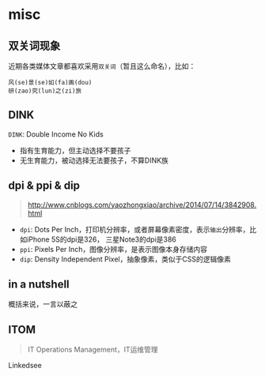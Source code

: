 # misc

## 双关词现象

近期各类媒体文章都喜欢采用`双关词`（暂且这么命名），比如：

    风(se)景(se)如(fa)画(dou)
    研(zao)究(lun)之(zi)旅



## DINK

`DINK`: Double Income No Kids
* 指有生育能力，但主动选择不要孩子
* 无生育能力，被动选择无法要孩子，不算DINK族

## dpi & ppi & dip

> <http://www.cnblogs.com/yaozhongxiao/archive/2014/07/14/3842908.html>

* `dpi`: Dots Per Inch，打印机分辨率，或者屏幕像素密度，表示`输出`分辨率，比如iPhone 5S的dpi是326， 三星Note3的dpi是386
* `ppi`: Pixels Per Inch，图像分辨率，是表示图像本身存储内容
* `dip`: Density Independent Pixel，抽象像素，类似于CSS的逻辑像素


## in a nutshell

概括来说，一言以蔽之


## ITOM

> IT Operations Management，IT运维管理

Linkedsee




